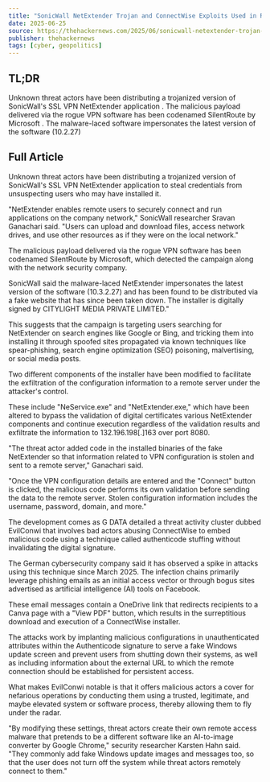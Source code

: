 ```yaml
---
title: "SonicWall NetExtender Trojan and ConnectWise Exploits Used in Remote Access Attacks"
date: 2025-06-25
source: https://thehackernews.com/2025/06/sonicwall-netextender-trojan-and.html
publisher: thehackernews
tags: [cyber, geopolitics]
---
```


## TL;DR

 Unknown threat actors have been distributing a trojanized version of SonicWall's SSL VPN NetExtender application . The malicious payload delivered via the rogue VPN software has been codenamed SilentRoute by Microsoft . The malware-laced software impersonates the latest version of the software (10.2.27)

## Full Article

Unknown threat actors have been distributing a trojanized version of SonicWall's SSL VPN NetExtender application to steal credentials from unsuspecting users who may have installed it.

"NetExtender enables remote users to securely connect and run applications on the company network," SonicWall researcher Sravan Ganachari said. "Users can upload and download files, access network drives, and use other resources as if they were on the local network."

The malicious payload delivered via the rogue VPN software has been codenamed SilentRoute by Microsoft, which detected the campaign along with the network security company.

SonicWall said the malware-laced NetExtender impersonates the latest version of the software (10.3.2.27) and has been found to be distributed via a fake website that has since been taken down. The installer is digitally signed by CITYLIGHT MEDIA PRIVATE LIMITED."

This suggests that the campaign is targeting users searching for NetExtender on search engines like Google or Bing, and tricking them into installing it through spoofed sites propagated via known techniques like spear-phishing, search engine optimization (SEO) poisoning, malvertising, or social media posts.

Two different components of the installer have been modified to facilitate the exfiltration of the configuration information to a remote server under the attacker's control.

These include "NeService.exe" and "NetExtender.exe," which have been altered to bypass the validation of digital certificates various NetExtender components and continue execution regardless of the validation results and exfiltrate the information to 132.196.198[.]163 over port 8080.

"The threat actor added code in the installed binaries of the fake NetExtender so that information related to VPN configuration is stolen and sent to a remote server," Ganachari said.

"Once the VPN configuration details are entered and the "Connect" button is clicked, the malicious code performs its own validation before sending the data to the remote server. Stolen configuration information includes the username, password, domain, and more."

The development comes as G DATA detailed a threat activity cluster dubbed EvilConwi that involves bad actors abusing ConnectWise to embed malicious code using a technique called authenticode stuffing without invalidating the digital signature.

The German cybersecurity company said it has observed a spike in attacks using this technique since March 2025. The infection chains primarily leverage phishing emails as an initial access vector or through bogus sites advertised as artificial intelligence (AI) tools on Facebook.

These email messages contain a OneDrive link that redirects recipients to a Canva page with a "View PDF" button, which results in the surreptitious download and execution of a ConnectWise installer.

The attacks work by implanting malicious configurations in unauthenticated attributes within the Authenticode signature to serve a fake Windows update screen and prevent users from shutting down their systems, as well as including information about the external URL to which the remote connection should be established for persistent access.

What makes EvilConwi notable is that it offers malicious actors a cover for nefarious operations by conducting them using a trusted, legitimate, and maybe elevated system or software process, thereby allowing them to fly under the radar.

"By modifying these settings, threat actors create their own remote access malware that pretends to be a different software like an AI-to-image converter by Google Chrome," security researcher Karsten Hahn said. "They commonly add fake Windows update images and messages too, so that the user does not turn off the system while threat actors remotely connect to them."